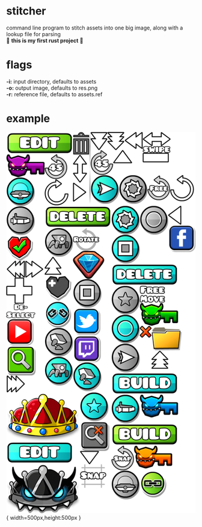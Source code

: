 # stitcher
command line program to stitch assets into one big image, along with a lookup file for parsing<br>
🚨 **this is my first rust project** 🚨
# flags
**-i:** input directory, defaults to assets<br>
**-o:** output image, defaults to res.png<br>
**-r:** reference file, defaults to assets.ref<br>
# example
![example](/example/res.png){ width=500px,height:500px }
